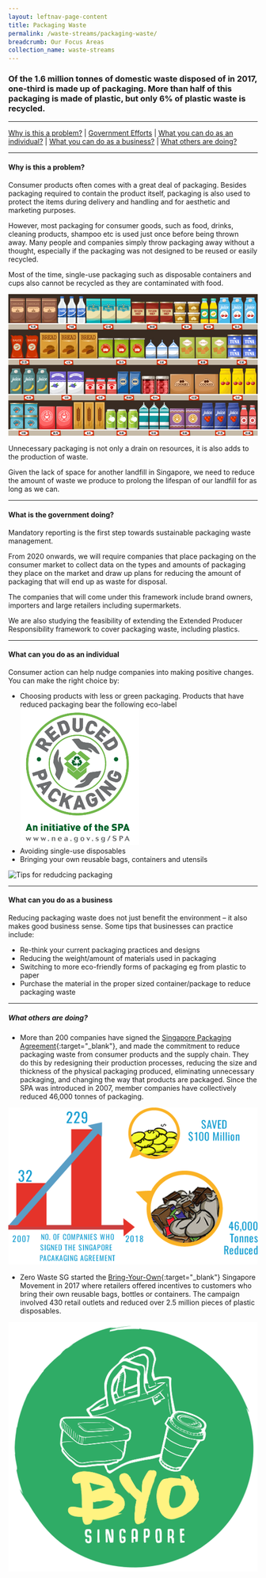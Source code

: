 ```yaml
---
layout: leftnav-page-content
title: Packaging Waste
permalink: /waste-streams/packaging-waste/
breadcrumb: Our Focus Areas
collection_name: waste-streams
---
```


### Of the 1.6 million tonnes of domestic waste disposed of in 2017, one-third is made up of packaging. More than half of this packaging is made of plastic, but only 6% of plastic waste is recycled. 

-------------------


[Why is this a problem?](#why) | [Government Efforts](#govt) | [What you can do as an individual?](#individual) | [What you can do as a business?](#biz) | [What others are doing?](#partners)


-------------------


<a name="why"></a>
#### Why is this a problem? 

Consumer products often comes with a great deal of packaging. Besides packaging required to contain the product itself, packaging is also used to protect the items during delivery and handling and for aesthetic and marketing purposes. 

However, most packaging for consumer goods, such as food, drinks, cleaning products, shampoo etc is used just once before being thrown away. Many people and companies simply throw packaging away without a thought, especially if the packaging was not designed to be reused or easily recycled.

Most of the time, single-use packaging such as disposable containers and cups also cannot be recycled as they are contaminated with food.

![Packaging](/images/packaging.jpg)

Unnecessary packaging is not only a drain on resources, it is also adds to the production of waste. 

Given the lack of space for another landfill in Singapore, we need to reduce the amount of waste we produce to prolong the lifespan of our landfill for as long as we can.

-------------------

<a name="govt"></a>
#### What is the government doing? 

Mandatory reporting is the first step towards sustainable packaging waste management.

From 2020 onwards, we will require companies that place packaging on the consumer market to collect data on the types and amounts of packaging they place on the market and draw up plans for reducing the amount of packaging that will end up as waste for disposal.

The companies that will come under this framework include brand owners, importers and large retailers including supermarkets.

We are also studying the feasibility of extending the Extended Producer Responsibility framework to cover packaging waste, including plastics.

-------------------

<a name="individual"></a>

#### What can you do as an individual

Consumer action can help nudge companies into making positive changes. You can make the right choice by:

* Choosing products with less or green packaging. Products that have reduced packaging bear the following eco-label
![Logo for Products with Reduced Packaging](/images/lprp.png)
* Avoiding single-use disposables
* Bringing your own reusable bags, containers and utensils

![Tips for redudcing packaging](https://www.mewr.gov.sg/images/default-source/module/policy-topic/packaging/packaging_issue.png)

-------------------

<a name="biz"></a>

#### What can you do as a business

Reducing packaging waste does not just benefit the environment – it also makes good business sense. Some tips that businesses can practice include:

* Re-think your current packaging practices and designs
* Reducing the weight/amount of materials used in packaging
* Switching to more eco-friendly forms of packaging eg from plastic to paper 
* Purchase the material in the proper sized container/package to reduce packaging waste


-------------------

<a name="partners"></a>

##### What others are doing?

* More than 200 companies have signed the [Singapore Packaging Agreement](https://www.nea.gov.sg/programmes-grants/schemes/singapore-packaging-agreement){:target="_blank"}, and made the commitment to reduce packaging waste from consumer products and the supply chain. They do this by redesigning their production processes, reducing the size and thickness of the physical packaging produced, eliminating unnecessary packaging, and changing the way that products are packaged. Since the SPA was introduced in 2007, member companies have collectively reduced 46,000 tonnes of packaging.

![Singapore Packaging Agreement](/images/singapore-packaging-agreement.png)


* Zero Waste SG started the [Bring-Your-Own](http://www.byosingapore.com/){:target="_blank"} Singapore Movement in 2017 where retailers offered incentives to customers who bring their own reusable bags, bottles or containers. The campaign involved 430 retail outlets and reduced over 2.5 million pieces of plastic disposables.


![Bring Your Own Singapore Movement](/images/BYO-Singapore.png)

